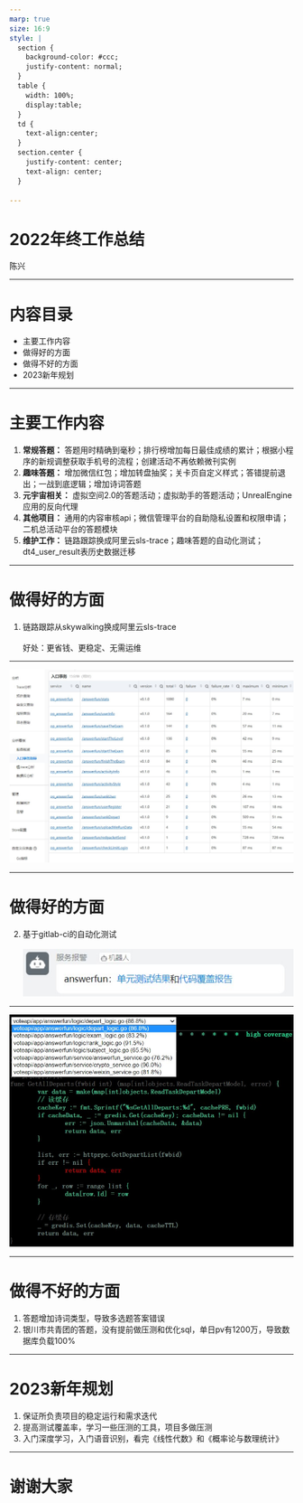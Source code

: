 ```yaml
---
marp: true
size: 16:9
style: |
  section {
    background-color: #ccc;
    justify-content: normal;
  }
  table {
    width: 100%;
    display:table;
  }
  td { 
    text-align:center;
  }
  section.center {
    justify-content: center;
    text-align: center;
  }

---
```

<!-- _class: center -->
# 2022年终工作总结
陈兴

---
# 内容目录
* 主要工作内容
* 做得好的方面
* 做得不好的方面
* 2023新年规划

---
# 主要工作内容
1. **常规答题：** 答题用时精确到毫秒；排行榜增加每日最佳成绩的累计；根据小程序的新规调整获取手机号的流程；创建活动不再依赖微刊实例
2. **趣味答题：** 增加微信红包；增加转盘抽奖；关卡页自定义样式；答错提前退出；一战到底逻辑；增加诗词答题
3. **元宇宙相关：** 虚拟空间2.0的答题活动；虚拟助手的答题活动；UnrealEngine应用的反向代理
4. **其他项目：** 通用的内容审核api；微信管理平台的自助隐私设置和权限申请；二机总活动平台的答题模块
5. **维护工作：** 链路跟踪换成阿里云sls-trace；趣味答题的自动化测试；dt4_user_result表历史数据迁移

---
# 做得好的方面
1. 链路跟踪从skywalking换成阿里云sls-trace<br/><br/>好处：更省钱、更稳定、无需运维

---
<!-- _backgroundColor: white -->
![bg contain](../images/2022-annual-report-03.jpg)

---
# 做得好的方面
2. 基于gitlab-ci的自动化测试<br/><br/>![](../images/2022-annual-report-02.jpg)

---
<!-- _backgroundColor: black -->
![bg contain](../images/2022-annual-report-01.jpg)

---
# 做得不好的方面
1. 答题增加诗词类型，导致多选题答案错误
2. 银川市共青团的答题，没有提前做压测和优化sql，单日pv有1200万，导致数据库负载100%

---
# 2023新年规划
1. 保证所负责项目的稳定运行和需求迭代
2. 提高测试覆盖率，学习一些压测的工具，项目多做压测
3. 入门深度学习，入门语音识别，看完《线性代数》和《概率论与数理统计》

---
<!-- _class: center -->
# 谢谢大家
